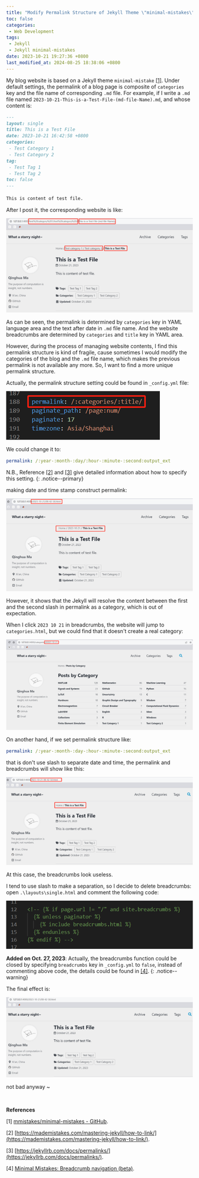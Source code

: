 ```yaml
---
title: "Modify Permalink Structure of Jekyll Theme \"minimal-mistakes\""
toc: false
categories:
 - Web Development
tags:
 - Jekyll
 - Jekyll minimal-mistakes
date: 2023-10-21 19:27:36 +0800
last_modified_at: 2024-08-25 18:38:06 +0800
---
```


My blog website is based on a Jekyll theme `minimal-mistake` [[1]](#ref). Under default settings, the permalink of a blog page is composite of `categories` key and the file name of corresponding `.md` file. For example, if I write a `.md` file named `2023-10-21-This-is-a-Test-File-(md-file-Name).md`, and whose content is:

```markdown
---
layout: single
title: This is a Test File
date: 2023-10-21 16:42:58 +0800
categories:
 - Test Category 1
 - Test Category 2
tag: 
 - Test Tag 1
 - Test Tag 2
toc: false
---

This is content of test file.
```

After I post it, the corresponding website is like:

![image-20231021173501798](https://raw.githubusercontent.com/HelloWorld-1017/blog-images/main/imgs/202310211735892.png)

As can be seen, the permalink is determined by `categories` key in YAML language area and the text after date in `.md` file name. And the website breadcrumbs are determined by `categories` and `title` key in YAML area. 

However, during the process of managing website contents, I find this permalink structure is kind of fragile, cause sometimes I would modify the categories of the blog and the `.md` file name, which makes the previous permalink is not available any more. So, I want to find a more unique permalink structure. 

Actually, the permalink structure setting could be found in `_config.yml` file:

![image-20231021163250999](https://raw.githubusercontent.com/HelloWorld-1017/blog-images/main/imgs/202310211632068.png)

We could change it to:

```yaml
permalink: /:year-:month-:day/:hour-:minute-:second:output_ext
```

N.B., Reference [[2]](#ref) and [[3]](#ref) give detailed information about how to specify this setting.
{: .notice--primary}

making date and time stamp construct permalink:

![image-20231021184024468](https://raw.githubusercontent.com/HelloWorld-1017/blog-images/main/imgs/202310211840545.png)

However, it shows that the Jekyll will resolve the content between the first and the second slash in permalink as a category, which is out of expectation. 

When I click `2023 10 21` in breadcrumbs, the website will jump to `categories.html`, but we could find that it doesn't create a real category:

![image-20231021184842941](https://raw.githubusercontent.com/HelloWorld-1017/blog-images/main/imgs/202310211848063.png)

On another hand, if we set permalink structure like:

```yaml
permalink: /:year-:month-:day-:hour-:minute-:second:output_ext
```

that is don't use slash to separate date and time, the permalink and breadcrumbs will show like this:

![image-20231021185305180](https://raw.githubusercontent.com/HelloWorld-1017/blog-images/main/imgs/202310211853271.png)

At this case, the breadcrumbs look useless.

I tend to use slash to make a separation, so I decide to delete breadcrumbs: open `.\layouts\single.html` and comment the following code:

![image-20231021190437416](https://raw.githubusercontent.com/HelloWorld-1017/blog-images/main/imgs/202310211904471.png)

**Added on Oct. 27, 2023**: Actually, the breadcrumbs function could be closed by specifying `breadcrumbs` key in `_config.yml` to `false`, instead of commenting above code, the details could be found in [[4]](#ref).
{: .notice--warning}

The final effect is:

![image-20231021191203945](https://raw.githubusercontent.com/HelloWorld-1017/blog-images/main/imgs/202310212107895.png)

not bad anyway ~

<br>

<div id="ref"></div>

**References**

[1] [mmistakes/minimal-mistakes - GitHub](https://github.com/mmistakes/minimal-mistakes).

[2] [https://mademistakes.com/mastering-jekyll/how-to-link/](https://mademistakes.com/mastering-jekyll/how-to-link/).

[3] [https://jekyllrb.com/docs/permalinks/](https://jekyllrb.com/docs/permalinks/).

[4] [Minimal Mistakes: Breadcrumb navigation (beta)](https://mmistakes.github.io/minimal-mistakes/docs/configuration/#breadcrumb-navigation-beta).

